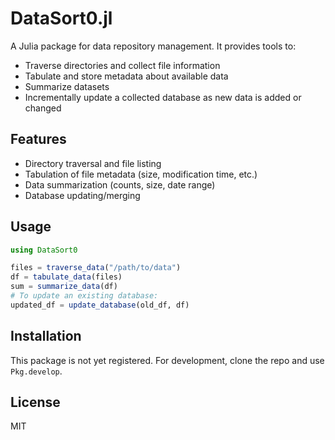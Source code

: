# DataSort0.jl

A Julia package for data repository management. It provides tools to:
- Traverse directories and collect file information
- Tabulate and store metadata about available data
- Summarize datasets
- Incrementally update a collected database as new data is added or changed

## Features
- Directory traversal and file listing
- Tabulation of file metadata (size, modification time, etc.)
- Data summarization (counts, size, date range)
- Database updating/merging

## Usage
```julia
using DataSort0

files = traverse_data("/path/to/data")
df = tabulate_data(files)
sum = summarize_data(df)
# To update an existing database:
updated_df = update_database(old_df, df)
```

## Installation
This package is not yet registered. For development, clone the repo and use `Pkg.develop`.

## License
MIT
